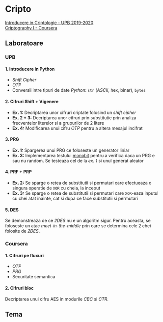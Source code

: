 # Cripto
[Introducere in Criptologie - UPB 2019-2020](https://ocw.cs.pub.ro/courses/ic)\
[Criptography I - Coursera](https://www.coursera.org/learn/crypto)

## Laboratoare

### UPB
#### 1. Introducere in Python
- _Shift Cipher_
- _OTP_
- Conversii intre tipuri de date _Python_: `str` (_ASCII_, hex, binar), `bytes`

#### 2. Cifruri Shift + Vigenere
- **Ex. 1:** Decriptarea unor cifruri criptate folosind un _shift cipher_
- **Ex. 2 + 3:** Decriptarea unor cifruri prin substitutie prin analiza
frecventelor literelor si a grupurilor de 2 litere
- **Ex. 4:** Modificarea unui cifru _OTP_ pentru a altera mesajul incifrat

#### 3. PRG
- **Ex. 1:** Spargerea unui PRG ce foloseste un generator liniar
- **Ex. 3:** Implementarea testului [monobit](https://nvlpubs.nist.gov/nistpubs/Legacy/SP/nistspecialpublication800-22r1a.pdf#%5B%7B%22num%22%3A141%2C%22gen%22%3A0%7D%2C%7B%22name%22%3A%22Fit%22%7D%5D)
pentru a verifica daca un PRG e sau nu random. Se testeaza cel de la _ex. 1_ si
unul generat aleator

#### 4. PRF + PRP
- **Ex. 2:** Se sparge o retea de substitutii si permutari care efectueaza o
singura operatie de `XOR` cu cheia, la inceput
- **Ex. 3:** Se sparge o retea de substitutii si permutari care `XOR`-eaza
inputul cu chei atat inainte, cat si dupa ce face substitutii si permutari

#### 5. DES
Se demonstreaza de ce _2DES_ nu e un algoritm sigur. Pentru aceasta, se
foloseste un atac _meet-in-the-middle_ prin care se determina cele 2 chei
folosite de _2DES_.

### Coursera
#### 1. Cifruri pe fluxuri
- _OTP_
- _PRG_
- Securitate semantica

#### 2. Cifruri bloc
Decriptarea unui cifru AES in modurile _CBC_ si _CTR_.

## Tema
